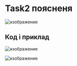 # Task2 поясненя

![изображение](https://user-images.githubusercontent.com/86985532/125204396-c0511880-e285-11eb-9500-a067182bdc4e.png)

## Код і приклад 
![изображение](https://user-images.githubusercontent.com/86985532/125204470-2342af80-e286-11eb-8b4b-53c2ab6f5c18.png)

![изображение](https://user-images.githubusercontent.com/86985532/125204499-55541180-e286-11eb-8306-b77361931f71.png)







